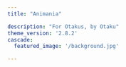 ```yaml
---
title: "Animania"

description: "For Otakus, by Otaku"
theme_version: '2.8.2'
cascade:
  featured_image: '/background.jpg'

---
```

